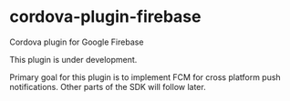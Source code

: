 # cordova-plugin-firebase
Cordova plugin for Google Firebase

This plugin is under development. 

Primary goal for this plugin is to implement FCM for cross platform push notifications. Other parts of the SDK will follow later.
